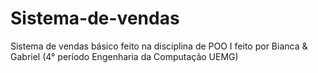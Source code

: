 # Sistema-de-vendas
Sistema de vendas básico feito na disciplina de POO I feito por Bianca & Gabriel (4° período Engenharia da Computação UEMG)

